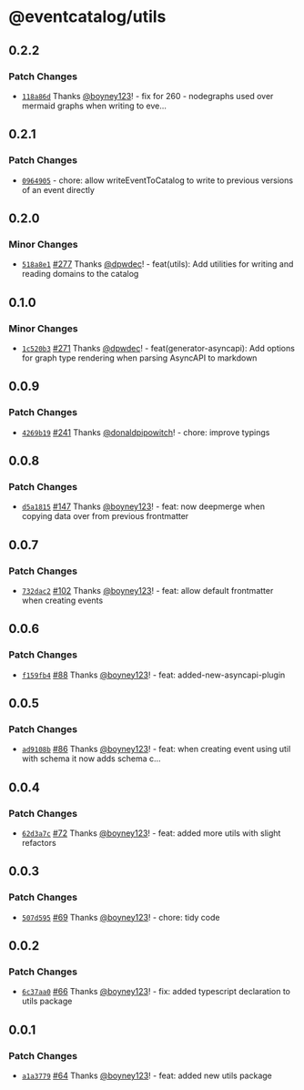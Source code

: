 # @eventcatalog/utils

## 0.2.2

### Patch Changes

- [`118a86d`](https://github.com/boyney123/eventcatalog/commit/118a86de633f0222df06088607343123b42e048c) Thanks [@boyney123](https://github.com/boyney123)! - fix for 260 - nodegraphs used over mermaid graphs when writing to eve…

## 0.2.1

### Patch Changes

- [`0964905`](https://github.com/boyney123/eventcatalog/commit/09649058338902b4a6216697f14df1cdad6aed00) - chore: allow writeEventToCatalog to write to previous versions of an event directly

## 0.2.0

### Minor Changes

- [`518a8e1`](https://github.com/boyney123/eventcatalog/commit/518a8e16d3f7516e2b25ff20cbda6b1bd2a22e88) [#277](https://github.com/boyney123/eventcatalog/pull/277) Thanks [@dpwdec](https://github.com/dpwdec)! - feat(utils): Add utilities for writing and reading domains to the catalog

## 0.1.0

### Minor Changes

- [`1c520b3`](https://github.com/boyney123/eventcatalog/commit/1c520b348ae9d564a57bc761832c9ef5599ecebe) [#271](https://github.com/boyney123/eventcatalog/pull/271) Thanks [@dpwdec](https://github.com/dpwdec)! - feat(generator-asyncapi): Add options for graph type rendering when parsing AsyncAPI to markdown

## 0.0.9

### Patch Changes

- [`4269b19`](https://github.com/boyney123/eventcatalog/commit/4269b199809807bd08968ce4f9c6e025c5d14794) [#241](https://github.com/boyney123/eventcatalog/pull/241) Thanks [@donaldpipowitch](https://github.com/donaldpipowitch)! - chore: improve typings

## 0.0.8

### Patch Changes

- [`d5a1815`](https://github.com/boyney123/eventcatalog/commit/d5a1815ae1b078a2b3e07d9fce525337ad413c54) [#147](https://github.com/boyney123/eventcatalog/pull/147) Thanks [@boyney123](https://github.com/boyney123)! - feat: now deepmerge when copying data over from previous frontmatter

## 0.0.7

### Patch Changes

- [`732dac2`](https://github.com/boyney123/eventcatalog/commit/732dac24c1de62537732083a53c2218c2794773a) [#102](https://github.com/boyney123/eventcatalog/pull/102) Thanks [@boyney123](https://github.com/boyney123)! - feat: allow default frontmatter when creating events

## 0.0.6

### Patch Changes

- [`f159fb4`](https://github.com/boyney123/eventcatalog/commit/f159fb49c13e22546a538e6fd932b592b017647d) [#88](https://github.com/boyney123/eventcatalog/pull/88) Thanks [@boyney123](https://github.com/boyney123)! - feat: added-new-asyncapi-plugin

## 0.0.5

### Patch Changes

- [`ad9108b`](https://github.com/boyney123/eventcatalog/commit/ad9108b46cb3fbc135db9ca2997a49af9dd0ca50) [#86](https://github.com/boyney123/eventcatalog/pull/86) Thanks [@boyney123](https://github.com/boyney123)! - feat: when creating event using util with schema it now adds schema c…

## 0.0.4

### Patch Changes

- [`62d3a7c`](https://github.com/boyney123/eventcatalog/commit/62d3a7cd063d99583530e4e4f572b2c9135768e7) [#72](https://github.com/boyney123/eventcatalog/pull/72) Thanks [@boyney123](https://github.com/boyney123)! - feat: added more utils with slight refactors

## 0.0.3

### Patch Changes

- [`507d595`](https://github.com/boyney123/eventcatalog/commit/507d5956e2a4c7b0bdbf40c6d9d531a3a0c7b587) [#69](https://github.com/boyney123/eventcatalog/pull/69) Thanks [@boyney123](https://github.com/boyney123)! - chore: tidy code

## 0.0.2

### Patch Changes

- [`6c37aa0`](https://github.com/boyney123/eventcatalog/commit/6c37aa00528941889b3b9e6effd2f72bcaf87323) [#66](https://github.com/boyney123/eventcatalog/pull/66) Thanks [@boyney123](https://github.com/boyney123)! - fix: added typescript declaration to utils package

## 0.0.1

### Patch Changes

- [`a1a3779`](https://github.com/boyney123/eventcatalog/commit/a1a3779b31afcee55353e3ffe90445291765d171) [#64](https://github.com/boyney123/eventcatalog/pull/64) Thanks [@boyney123](https://github.com/boyney123)! - feat: added new utils package
